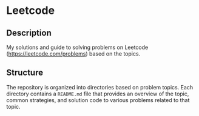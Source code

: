 # Leetcode

## Description

My solutions and guide to solving problems on Leetcode (https://leetcode.com/problems) based on the topics.

## Structure

The repository is organized into directories based on problem topics. Each directory contains a `README.md` file that provides an overview of the topic, common strategies, and solution code to various problems related to that topic.
